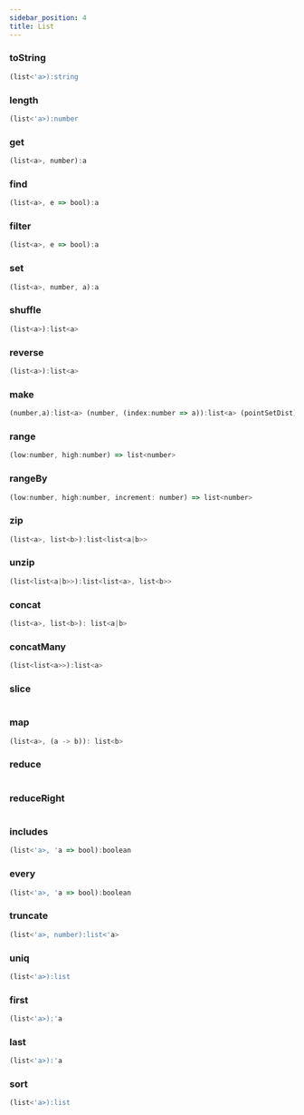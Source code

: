 ```yaml
---
sidebar_position: 4
title: List
---
```


### toString

```javascript
(list<'a>):string
```


### length

```javascript
(list<'a>):number
```


### get

```javascript
(list<a>, number):a
```


### find

```javascript
(list<a>, e => bool):a
```


### filter

```javascript
(list<a>, e => bool):a
```


### set

```javascript
(list<a>, number, a):a
```


### shuffle

```javascript
(list<a>):list<a>
```


### reverse

```javascript
(list<a>):list<a>
```


### make

```javascript
(number,a):list<a> (number, (index:number => a)):list<a> (pointSetDist):list<number>
```


### range

```javascript
(low:number, high:number) => list<number>
```


### rangeBy

```javascript
(low:number, high:number, increment: number) => list<number>
```


### zip

```javascript
(list<a>, list<b>):list<list<a|b>>
```


### unzip

```javascript
(list<list<a|b>>):list<list<a>, list<b>>
```


### concat

```javascript
(list<a>, list<b>): list<a|b>
```


### concatMany

```javascript
(list<list<a>>):list<a>
```


### slice

```javascript

```


### map

```javascript
(list<a>, (a -> b)): list<b>
```


### reduce

```javascript

```


### reduceRight

```javascript

```


### includes

```javascript
(list<'a>, 'a => bool):boolean
```


### every

```javascript
(list<'a>, 'a => bool):boolean
```


### truncate

```javascript
(list<'a>, number):list<'a>
```


### uniq

```javascript
(list<'a>):list
```


### first

```javascript
(list<'a>):'a
```


### last

```javascript
(list<'a>):'a
```


### sort

```javascript
(list<'a>):list
```
